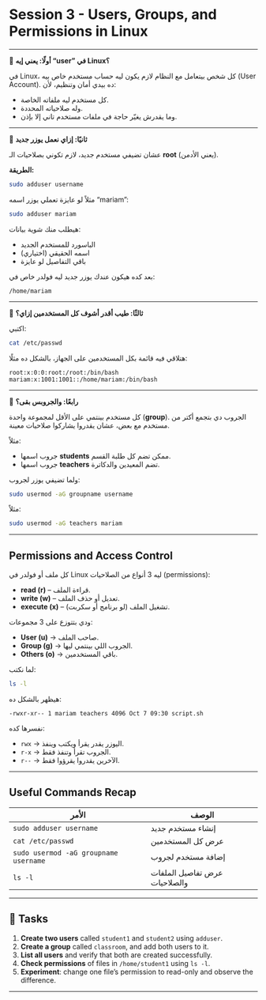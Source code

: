 # Session 3 - Users, Groups, and Permissions in Linux

---

🧩 **أولًا: يعني إيه “user” في Linux؟**

في Linux، كل شخص بيتعامل مع النظام لازم يكون ليه حساب مستخدم خاص بيه (User Account).
ده بيدي أمان وتنظيم، لأن:

* كل مستخدم ليه ملفاته الخاصة.
* وله صلاحياته المحددة.
* وما يقدرش يغيّر حاجة في ملفات مستخدم تاني إلا بإذن.

---

🧰 **ثانيًا: إزاي نعمل يوزر جديد**

عشان تضيفي مستخدم جديد، لازم تكوني بصلاحيات الـ **root** (يعني الأدمن).

**الطريقة:**

```bash
sudo adduser username
```

مثلاً لو عايزة تعملي يوزر اسمه “mariam”:

```bash
sudo adduser mariam
```

هيطلب منك شوية بيانات:

* الباسورد للمستخدم الجديد
* اسمه الحقيقي (اختياري)
* باقي التفاصيل لو عايزة

بعد كده هيكون عندك يوزر جديد ليه فولدر خاص في:

```
/home/mariam
```

---

👤 **ثالثًا: طيب أقدر أشوف كل المستخدمين إزاي؟**

اكتبي:

```bash
cat /etc/passwd
```

هتلاقي فيه قائمة بكل المستخدمين على الجهاز، بالشكل ده مثلًا:

```
root:x:0:0:root:/root:/bin/bash
mariam:x:1001:1001::/home/mariam:/bin/bash
```

---

👥 **رابعًا: والجروبس بقى؟**

كل مستخدم بينتمي على الأقل لمجموعة واحدة (**group**).
الجروب دي بتجمع أكتر من مستخدم مع بعض، عشان يقدروا يشاركوا صلاحيات معينة.

مثلاً:

* جروب اسمها **students** ممكن تضم كل طلبة القسم.
* جروب اسمها **teachers** تضم المعيدين والدكاترة.

ولما تضيفي يوزر لجروب:

```bash
sudo usermod -aG groupname username
```

مثلاً:

```bash
sudo usermod -aG teachers mariam
```

---

## Permissions and Access Control

كل ملف أو فولدر في Linux ليه 3 أنواع من الصلاحيات (permissions):

* **read (r)** – قراءة الملف.
* **write (w)** – تعديل أو حذف الملف.
* **execute (x)** – تشغيل الملف (لو برنامج أو سكربت).

ودي بتتوزع على 3 مجموعات:

* **User (u)** → صاحب الملف.
* **Group (g)** → الجروب اللي بينتمي ليها.
* **Others (o)** → باقي المستخدمين.

لما نكتب:

```bash
ls -l
```

هيظهر بالشكل ده:

```
-rwxr-xr-- 1 mariam teachers 4096 Oct 7 09:30 script.sh
```

نفسرها كده:

* `rwx` → اليوزر يقدر يقرأ ويكتب وينفذ.
* `r-x` → الجروب تقرأ وتنفذ فقط.
* `r--` → الآخرين يقدروا يقرؤوا فقط.

---

## Useful Commands Recap

| الأمر                                 | الوصف                         |
| ------------------------------------- | ----------------------------- |
| `sudo adduser username`               | إنشاء مستخدم جديد             |
| `cat /etc/passwd`                     | عرض كل المستخدمين             |
| `sudo usermod -aG groupname username` | إضافة مستخدم لجروب            |
| `ls -l`                               | عرض تفاصيل الملفات والصلاحيات |

---

## 🧠 Tasks

1. **Create two users** called `student1` and `student2` using `adduser`.
2. **Create a group** called `classroom`, and add both users to it.
3. **List all users** and verify that both are created successfully.
4. **Check permissions** of files in `/home/student1` using `ls -l`.
5. **Experiment**: change one file’s permission to read-only and observe the difference.

---
